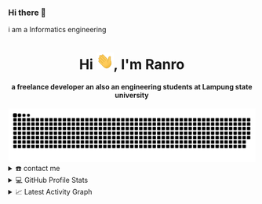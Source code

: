 ### Hi there 👋

i am a Informatics engineering

<div align="center">
<h1 align="center">Hi <img width="35" src="https://github.com/Ranto12/Ranto12/blob/main/resources/img/waving.gif">, I'm Ranro</h1>
<h4 align="center">a freelance developer an also an engineering students at Lampung state university</h4>
</div>

<div align="center">
  <a href="https://Ranto12.github.io/1999AZZAR/">
  <img  src="https://github.com/Ranto12/Ranto12/blob/main/resources/img/grid-snake.svg"
       alt="snake" /></a>
</div>

<details>
  <summary>☎️ contact me</summary>
<div>
  <samp>
    <h2 align="center">😎 you can reach me by:</h2>
    <p align="center">
      <br/>
      <a href="https://www.linkedin.com/in/ranto-6266101a3/" target="blank"><img align="center"
         src="https://img.shields.io/badge/linkedin-%231DA1F2.svg?style=for-the-badge&logo=linkedin&logoColor=white"
         alt="azzar" height="30"/></a>
      <a href="https://fb.com/ranto.koplak.121519" target="blank"><img align="center"
         src="https://img.shields.io/badge/facebook-4267B2.svg?style=for-the-badge&logo=facebook&logoColor=white"
         alt="azzar" height="30"/></a>
      <a href="mailto:rantoirwanda08@gmail.com" target="blank"><img align="center"
         src="https://img.shields.io/badge/gmail-EA4335.svg?style=for-the-badge&logo=gmail&logoColor=white"
         alt="azzar" height="30"/></a>
    </p>
  <p align="center">
      <a href="https://instagram.com/ranto21" target="blank"><img align="center"
         src="https://img.shields.io/badge/instagram-%23E4405F.svg?style=for-the-badge&logo=Instagram&logoColor=white"
         alt="azzar" height="30"/></a>
      <br>
    </p>
  </samp>
</div>
</details>

<details> 
  <summary>💻 GitHub Profile Stats</summary>
  <div>
    <h2 align="center"> 📊 Github stats </h2>
      <br/>
        <p align="center">
          <a href="https://github.com/Ranto12/">
          <img src="https://github-readme-stats.vercel.app/api/top-langs/?username=Ranto12&langs_count=6&theme=gruvbox&layout=compact&hide_border=true" alt="Ranto12 :: Top Langs" /></a>
        </p>
        <p align="center">
          <a href="https://github.com/1999AZZAR/">
          <img width="49.5%" src="https://github-readme-stats.vercel.app/api?username=Ranto12&show_icons=true&theme=gruvbox&hide_border=true" />
          <img width="49.5%" src="https://github-readme-streak-stats.herokuapp.com/?user=Ranto12&theme=gruvbox&hide_border=true" />
          </a>
       </p>
     <br>
  </div>    
</details>

<details>
  <summary>📈 Latest Activity Graph</summary>
  <br/>
  <h2 align="center"> latest contribution </h2>
<a href="https://github.com/Ranto12/github-readme-activity-graph"><img alt="azzar's Activity Graph" src="https://activity-graph.herokuapp.com/graph/?username=Ranto12&bg_color=000&color=fff&line=00E676&point=fff&hide_border=true" /></a>
</details>
